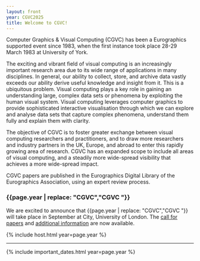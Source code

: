 ```yaml
---
layout: front
year: CGVC2025
title: Welcome to CGVC!
---
```


Computer Graphics & Visual Computing (CGVC) has been a Eurographics supported event since 1983, when the first instance took place 28-29 March 1983 at University of York.

The exciting and vibrant field of visual computing is an increasingly important research area due to its wide range of applications in many disciplines. In general, our ability to collect, store, and archive data vastly exceeds our ability derive useful knowledge and insight from it. This is a ubiquitous problem. Visual computing plays a key role in gaining an understanding large, complex data sets or phenomena by exploiting the human visual system. Visual computing leverages computer graphics to provide sophisticated interactive visualisation through which we can explore and analyse data sets that capture complex phenomena, understand them fully and explain them with clarity.
<!-- Visual computing leverages computer graphics in order to provide a visual overview, explore, analyze, and present phenomena which is often very difficult to understand. -->
<!-- Above sentence replaced as it doesn't make sense and suggests that Visual Computing doesn't work "very difficult to understand" -->

The objective of CGVC is to foster greater exchange between visual computing researchers and practitioners, and to draw more researchers and industry partners in the UK, Europe, and abroad to enter this rapidly growing area of research. CGVC has an expanded scope to include all areas of visual computing, and a steadily more wide-spread visibility that achieves a more wide-spread impact.

CGVC papers are published in the Eurographics Digital Library of the Eurographics Association, using an expert review process.

<!-- This section should be updated every year -->

### {{page.year | replace: "CGVC","CGVC "}}

We are excited to announce that {{page.year | replace: "CGVC","CGVC "}} will take place in September at City, University of London. The [call for papers]({{page.year}}/cfp.html) and [additional information]({{page.year}}) are now available.

<!-- End of the section -->

{% include host.html year=page.year %}

<hr>

{% include important_dates.html year=page.year %}
